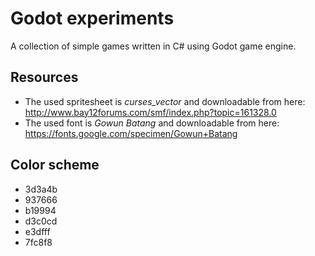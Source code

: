 # Godot experiments

A collection of simple games written in C# using Godot game engine.

## Resources

- The used spritesheet is *curses_vector* and downloadable from here: <http://www.bay12forums.com/smf/index.php?topic=161328.0>
- The used font is *Gowun Batang* and downloadable from here: <https://fonts.google.com/specimen/Gowun+Batang>

## Color scheme

- 3d3a4b
- 937666
- b19994
- d3c0cd
- e3dfff
- 7fc8f8
